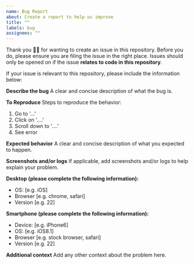 ```yaml
---
name: Bug Report
about: Create a report to help us improve
title: ""
labels: bug
assignees: ""
---
```


Thank you 🙇‍♀ for wanting to create an issue in this repository. Before you do, please ensure you are filing the issue in the right place. Issues should only be opened on if the issue **relates to code in this repository**.

If your issue is relevant to this repository, please include the information below:

**Describe the bug**
A clear and concise description of what the bug is.

**To Reproduce**
Steps to reproduce the behavior:

1. Go to '...'
2. Click on '....'
3. Scroll down to '....'
4. See error

**Expected behavior**
A clear and concise description of what you expected to happen.

**Screenshots and/or logs**
If applicable, add screenshots and/or logs to help explain your problem.

**Desktop (please complete the following information):**

- OS: [e.g. iOS]
- Browser [e.g. chrome, safari]
- Version [e.g. 22]

**Smartphone (please complete the following information):**

- Device: [e.g. iPhone6]
- OS: [e.g. iOS8.1]
- Browser [e.g. stock browser, safari]
- Version [e.g. 22]

**Additional context**
Add any other context about the problem here.
